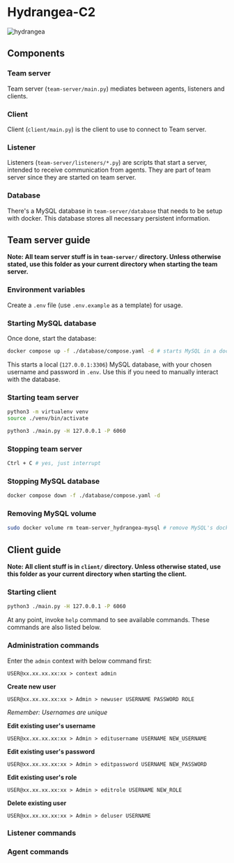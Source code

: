 # Hydrangea-C2

![hydrangea](https://github.com/user-attachments/assets/8bdca96f-cb1a-4338-bfdd-d6a1c6abe0b8)

## Components

### Team server

Team server (`team-server/main.py`) mediates between agents, listeners and clients.

### Client

Client (`client/main.py`) is the client to use to connect to Team server.

### Listener

Listeners (`team-server/listeners/*.py`) are scripts that start a server, intended to receive communication from agents. They are part of team server since they are started on team server.

### Database

There's a MySQL database in `team-server/database` that needs to be setup with docker. This database stores all necessary persistent information.

## Team server guide

**Note: All team server stuff is in `team-server/` directory. Unless otherwise stated, use this folder as your current directory when starting the team server.**

### Environment variables

Create a `.env` file (use `.env.example` as a template) for usage.

### Starting MySQL database

Once done, start the database:

```bash
docker compose up -f ./database/compose.yaml -d # starts MySQL in a docker and performs database setup
```

This starts a local (`127.0.0.1:3306`) MySQL database, with your chosen username and password in `.env`. Use this if you need to manually interact with the database.

### Starting team server

```bash
python3 -m virtualenv venv
source ./venv/bin/activate

python3 ./main.py -H 127.0.0.1 -P 6060
```

### Stopping team server

```bash
Ctrl + C # yes, just interrupt
```

### Stopping MySQL database

```bash
docker compose down -f ./database/compose.yaml -d
```

### Removing MySQL volume

```bash
sudo docker volume rm team-server_hydrangea-mysql # remove MySQL's docker volume
```

## Client guide

**Note: All client stuff is in `client/` directory. Unless otherwise stated, use this folder as your current directory when starting the client.**

### Starting client

```bash
python3 ./main.py -H 127.0.0.1 -P 6060
```

At any point, invoke `help` command to see available commands. These commands are also listed below.

### Administration commands

Enter the `admin` context with below command first:

```
USER@xx.xx.xx.xx:xx > context admin
```

**Create new user**

```
USER@xx.xx.xx.xx:xx > Admin > newuser USERNAME PASSWORD ROLE
```

*Remember: Usernames are unique*

**Edit existing user's username**

```
USER@xx.xx.xx.xx:xx > Admin > editusername USERNAME NEW_USERNAME
```

**Edit existing user's password**

```
USER@xx.xx.xx.xx:xx > Admin > editpassword USERNAME NEW_PASSWORD
```

**Edit existing user's role**

```
USER@xx.xx.xx.xx:xx > Admin > editrole USERNAME NEW_ROLE
```

**Delete existing user**

```
USER@xx.xx.xx.xx:xx > Admin > deluser USERNAME
```

### Listener commands

### Agent commands
